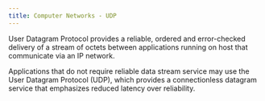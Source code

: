 ```yaml
---
title: Computer Networks - UDP
---
```


User Datagram Protocol provides a reliable, ordered and error-checked 
delivery of a stream of octets between applications running on host that 
communicate via an IP network.

 Applications that do not require reliable data stream service may use the 
 User Datagram Protocol (UDP), which provides a connectionless datagram service 
 that emphasizes reduced latency over reliability.
